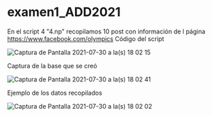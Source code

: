# examen1_ADD2021



En el script 4 "4.np" recopilamos 10 post con información de l página https://www.facebook.com/olympics
Código del script

![Captura de Pantalla 2021-07-30 a la(s) 18 02 15](https://user-images.githubusercontent.com/66568293/127719502-7c2cbd9c-9dc7-48fa-8c27-3e1351ceb2f3.png)

Captura de la base que se creó

![Captura de Pantalla 2021-07-30 a la(s) 18 02 41](https://user-images.githubusercontent.com/66568293/127719520-37c4b03e-520e-4c20-ac89-702559b918eb.png)


Ejemplo de los datos recopilados

![Captura de Pantalla 2021-07-30 a la(s) 18 02 02](https://user-images.githubusercontent.com/66568293/127719488-8f78ba4b-dcf3-4fd4-9b43-260daf4ba06e.png)

